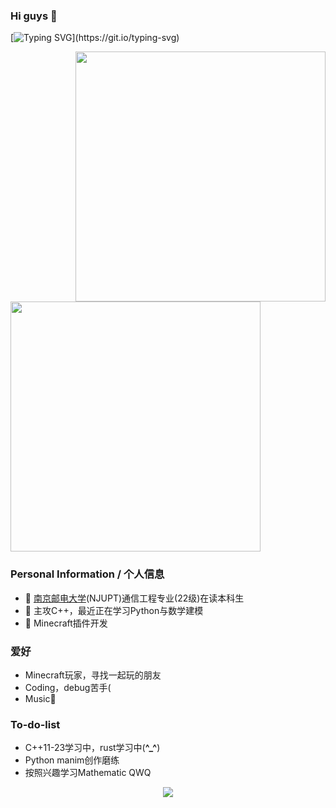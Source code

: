 ### Hi guys 👋
[![Typing SVG](https://readme-typing-svg.herokuapp.com?font=Fira+Code&pause=1000&random=false&width=450&lines=Welcome+to+feipiao%E2%80%99s+github+homepage.)](https://git.io/typing-svg)

<img align=right src="https://github-readme-stats.vercel.app/api?username=aaa&show_icons=true" width="400px" />
<br>
<img src="https://github-readme-stats.vercel.app/api/top-langs/?username=aaa&show_icons=true" width="400px" />



### Personal Information / 个人信息
- 🔭 [南京邮电大学](https://www.njupt.edu.cn/)(NJUPT)通信工程专业(22级)在读本科生
- 🌱 主攻C++，最近正在学习Python与数学建模
- 👯 Minecraft插件开发

### 爱好
- Minecraft玩家，寻找一起玩的朋友
- Coding，debug苦手(
- Music🎵

### To-do-list
- C++11-23学习中，rust学习中(**^_^**)
- Python manim创作磨练
- 按照兴趣学习Mathematic QWQ

<div align="center">
  <img align="center" src="https://github-readme-streak-stats.herokuapp.com/?user=feipiao594&theme=dark&hide_border=true" />
</div><br>
